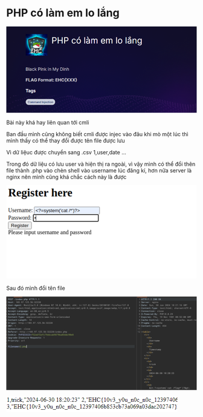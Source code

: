 # PHP có làm em lo lắng

![alt text](image.png)

Bài này khá hay liên quan tới cmli

Ban đầu mình cũng không biết cmli được injec vào đâu khi mò một lúc thì mình thấy có thể thay đổi được tên file được lưu

Vì dữ liệuc được chuyển sang .csv 1,user,date ...

Trong đó dữ liệu có lưu user và hiện thị ra ngoài, vì vậy mình có thể đổi thên file thành .php vào chèn shell vào username lúc đăng kí, hơn nữa server là nginx nên mình cũng khá chắc cách này là được

![alt text](image-2.png)

Sau đó mình đổi tên file 

![alt text](image-3.png)

![alt text](image-4.png)

